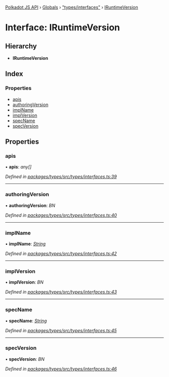 [Polkadot JS API](../README.md) › [Globals](../globals.md) › ["types/interfaces"](../modules/_types_interfaces_.md) › [IRuntimeVersion](_types_interfaces_.iruntimeversion.md)

# Interface: IRuntimeVersion

## Hierarchy

* **IRuntimeVersion**

## Index

### Properties

* [apis](_types_interfaces_.iruntimeversion.md#apis)
* [authoringVersion](_types_interfaces_.iruntimeversion.md#authoringversion)
* [implName](_types_interfaces_.iruntimeversion.md#implname)
* [implVersion](_types_interfaces_.iruntimeversion.md#implversion)
* [specName](_types_interfaces_.iruntimeversion.md#specname)
* [specVersion](_types_interfaces_.iruntimeversion.md#specversion)

## Properties

###  apis

• **apis**: *any[]*

*Defined in [packages/types/src/types/interfaces.ts:39](https://github.com/polkadot-js/api/blob/dcf053633/packages/types/src/types/interfaces.ts#L39)*

___

###  authoringVersion

• **authoringVersion**: *BN*

*Defined in [packages/types/src/types/interfaces.ts:40](https://github.com/polkadot-js/api/blob/dcf053633/packages/types/src/types/interfaces.ts#L40)*

___

###  implName

• **implName**: *[String](../classes/_primitive_text_.text.md#static-string)*

*Defined in [packages/types/src/types/interfaces.ts:42](https://github.com/polkadot-js/api/blob/dcf053633/packages/types/src/types/interfaces.ts#L42)*

___

###  implVersion

• **implVersion**: *BN*

*Defined in [packages/types/src/types/interfaces.ts:43](https://github.com/polkadot-js/api/blob/dcf053633/packages/types/src/types/interfaces.ts#L43)*

___

###  specName

• **specName**: *[String](../classes/_primitive_text_.text.md#static-string)*

*Defined in [packages/types/src/types/interfaces.ts:45](https://github.com/polkadot-js/api/blob/dcf053633/packages/types/src/types/interfaces.ts#L45)*

___

###  specVersion

• **specVersion**: *BN*

*Defined in [packages/types/src/types/interfaces.ts:46](https://github.com/polkadot-js/api/blob/dcf053633/packages/types/src/types/interfaces.ts#L46)*
